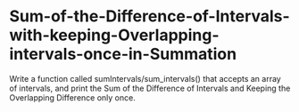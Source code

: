 # Sum-of-the-Difference-of-Intervals-with-keeping-Overlapping-intervals-once-in-Summation

Write a function called sumIntervals/sum_intervals() that accepts an array of intervals, and print the Sum of the Difference of Intervals and Keeping the Overlapping Difference only once.
